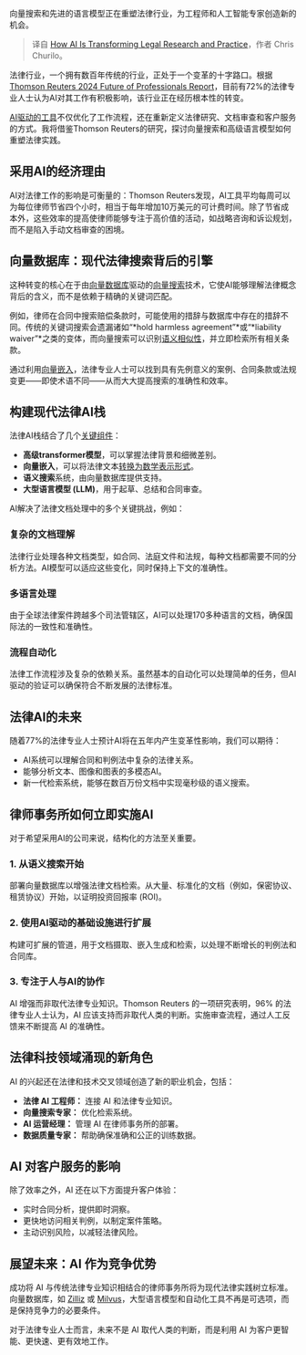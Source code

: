 
<!--
title: 人工智能如何改变法律研究与实践
cover: https://cdn.thenewstack.io/media/2025/02/a848456f-ai-transforming-legal-research-practice.jpg
-->

向量搜索和先进的语言模型正在重塑法律行业，为工程师和人工智能专家创造新的机会。

> 译自 [How AI Is Transforming Legal Research and Practice](https://thenewstack.io/how-ai-is-transforming-legal-research-and-practice/)，作者 Chris Churilo。

法律行业，一个拥有数百年传统的行业，正处于一个变革的十字路口。根据[Thomson Reuters 2024 Future of Professionals Report](https://legal.thomsonreuters.com/blog/how-ai-is-transforming-the-legal-profession/)，目前有72%的法律专业人士认为AI对其工作有积极影响，该行业正在经历根本性的转变。

[AI驱动的工具](https://thenewstack.io/favorite-ai-tools-of-developers-and-tips-for-using-them/)不仅优化了工作流程，还在重新定义法律研究、文档审查和客户服务的方式。我将借鉴Thomson Reuters的研究，探讨向量搜索和高级语言模型如何重塑法律实践。

## 采用AI的经济理由

AI对法律工作的影响是可衡量的：Thomson Reuters发现，AI工具平均每周可以为每位律师节省四个小时，相当于每年增加10万美元的可计费时间。除了节省成本外，这些效率的提高使律师能够专注于高价值的活动，如战略咨询和诉讼规划，而不是陷入手动文档审查的困境。

## 向量数据库：现代法律搜索背后的引擎

这种转变的核心在于由[向量数据库](https://zilliz.com/learn/what-is-vector-database?utm_source=vendor&utm_medium=referral&utm_campaign=2025-02-03_blog_legal-ai-revolution_tns)驱动的[向量搜索](https://zilliz.com/learn/vector-similarity-search?utm_source=vendor&utm_medium=referral&utm_campaign=2025-02-03_blog_legal-ai-revolution_tns)技术，它使AI能够理解法律概念背后的含义，而不是依赖于精确的关键词匹配。

例如，律师在合同中搜索赔偿条款时，可能使用的措辞与数据库中存在的措辞不同。传统的关键词搜索会遗漏诸如“*hold harmless agreement”*或“*liability waiver”*之类的变体，而向量搜索可以识别[语义相似性](https://zilliz.com/glossary/semantic-similarity?utm_source=vendor&utm_medium=referral&utm_campaign=2025-02-03_blog_legal-ai-revolution_tns)，并立即检索所有相关条款。

通过利用[向量嵌入](https://zilliz.com/glossary/vector-embeddings?utm_source=vendor&utm_medium=referral&utm_campaign=2025-02-03_blog_legal-ai-revolution_tns)，法律专业人士可以找到具有先例意义的案例、合同条款或法规变更——即使术语不同——从而大大提高搜索的准确性和效率。

## 构建现代法律AI栈

法律AI栈结合了几个[关键组件](https://thenewstack.io/build-an-ai-powered-question-answering-application)：

- **高级transformer模型**，可以掌握法律背景和细微差别。
- **向量嵌入**，可以将法律文本[转换为数学表示形式](https://thenewstack.io/vector-embeddings-explained-a-beginners-guide-to-powerful-ai)。
- **语义搜索**系统，由向量数据库提供支持。
- **大型语言模型 (LLM)**，用于起草、总结和合同审查。

AI解决了法律文档处理中的多个关键挑战，例如：

### 复杂的文档理解

法律行业处理各种文档类型，如合同、法庭文件和法规，每种文档都需要不同的分析方法。AI模型可以适应这些变化，同时保持上下文的准确性。

### 多语言处理

由于全球法律案件跨越多个司法管辖区，AI可以处理170多种语言的文档，确保国际法的一致性和准确性。

### 流程自动化

法律工作流程涉及复杂的依赖关系。虽然基本的自动化可以处理简单的任务，但AI驱动的验证可以确保符合不断发展的法律标准。

## 法律AI的未来

随着77%的法律专业人士预计AI将在五年内产生变革性影响，我们可以期待：

- AI系统可以理解合同和判例法中复杂的法律关系。
- 能够分析文本、图像和图表的多模态AI。
- 新一代检索系统，能够在数百万份文档中实现毫秒级的语义搜索。

## 律师事务所如何立即实施AI

对于希望采用AI的公司来说，结构化的方法至关重要。

### 1. 从语义搜索开始

部署向量数据库以增强法律文档检索。从大量、标准化的文档（例如，保密协议、租赁协议）开始，以证明投资回报率 (ROI)。

### 2. 使用AI驱动的基础设施进行扩展

构建可扩展的管道，用于文档摄取、嵌入生成和检索，以处理不断增长的判例法和合同库。

### 3. 专注于人与AI的协作

AI 增强而非取代法律专业知识。Thomson Reuters 的一项研究表明，96% 的法律专业人士认为，AI 应该支持而非取代人类的判断。实施审查流程，通过人工反馈来不断提高 AI 的准确性。

## 法律科技领域涌现的新角色

AI 的兴起还在法律和技术交叉领域创造了新的职业机会，包括：

*   **法律 AI 工程师：** 连接 AI 和法律专业知识。
*   **向量搜索专家：** 优化检索系统。
*   **AI 运营经理：** 管理 AI 在律师事务所的部署。
*   **数据质量专家：** 帮助确保准确和公正的训练数据。

## AI 对客户服务的影响

除了效率之外，AI 还在以下方面提升客户体验：

*   实时合同分析，提供即时洞察。
*   更快地访问相关判例，以制定案件策略。
*   主动识别风险，以减轻法律风险。

## 展望未来：AI 作为竞争优势

成功将 AI 与传统法律专业知识相结合的律师事务所将为现代法律实践树立标准。向量数据库，如 [Zilliz](https://zilliz.com/?utm_source=vendor&utm_medium=referral&utm_campaign=2025-02-03_blog_legal-ai-revolution_tns) 或 [Milvus](https://zilliz.com/what-is-milvus?utm_source=vendor&utm_medium=referral&utm_campaign=2025-02-03_blog_legal-ai-revolution_tns)，大型语言模型和自动化工具不再是可选项，而是保持竞争力的必要条件。

对于法律专业人士而言，未来不是 AI 取代人类的判断，而是利用 AI 为客户更智能、更快速、更有效地工作。
